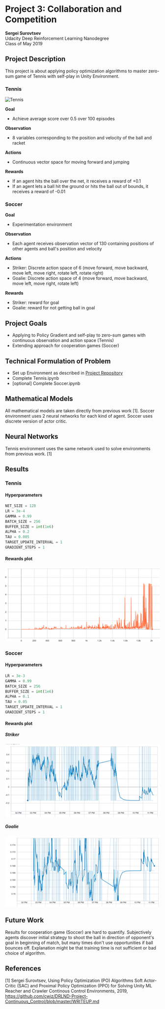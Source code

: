 [image1]: https://user-images.githubusercontent.com/10624937/42135623-e770e354-7d12-11e8-998d-29fc74429ca2.gif "Tennis"
[image2]: https://github.com/cwiz/DRLND-Project-Collab-Compet/blob/master/images/Tennis.PNG?raw=true "Tennis-Rewards"
[image3]: https://github.com/cwiz/DRLND-Project-Collab-Compet/blob/master/images/Soccer-Striker.PNG?raw=true "Soccer-Rewards-Striker"
[image4]: https://github.com/cwiz/DRLND-Project-Collab-Compet/blob/master/images/Striker-Goalie.PNG?raw=true "Soccer-Rewards-Goalie"


# Project 3: Collaboration and Competition

**Sergei Surovtsev**
<br/>
Udacity Deep Reinforcement Learning Nanodegree
<br/>
Class of May 2019

## Project Description
This project is about applying policy optimization algorithms to master zero-sum game of Tennis with self-play in Unity Environment.

### Tennis

![Tennis][image1]

**Goal**

* Achieve average score over 0.5 over 100 episodes

**Observation**

* 8 variables corresponding to the position and velocity of the ball and racket

**Actions**

* Continuous vector space for moving forward and jumping

**Rewards**

* If an agent hits the ball over the net, it receives a reward of +0.1
* If an agent lets a ball hit the ground or hits the ball out of bounds, it receives a reward of -0.01
 
### Soccer

**Goal**

* Experimentation environment

**Observation**

* Each agent receives observation vector of 130 containing positions of other agents and ball's position and velocity

**Actions**

* Striker: Discrete action space of 6 (move forward, move backward, move left, move right, rotate left, rotate right)
* Goalie: Discrete action space of 4 (move forward, move backward, move left, move right, rotate left)

**Rewards**

* Striker: reward for goal
* Goalie: reward for not getting ball in goal

## Project Goals

* Applying to Policy Gradient and self-play to zero-sum games with continuous observation and action space (Tennis)
* Extending approach for cooperation games (Soccer)

## Technical Formulation of Problem 

* Set up Environment as described in [Project Repository](https://github.com/udacity/deep-reinforcement-learning/tree/master/p3_collab-compet)
* Complete Tennis.ipynb 
* [optional] Complete Soccer.ipynb 

## Mathematical Models

All mathematical models are taken directly from previous work [1]. Soccer environment uses 2 neural networks for each kind of agent. Soccer uses discrete version of actor critic.

## Neural Networks

Tennis environment uses the same network used to solve environments from previous work. [1]

## Results

### Tennis

#### Hyperparameters

```python
NET_SIZE = 128
LR = 3e-4
GAMMA = 0.99
BATCH_SIZE = 256
BUFFER_SIZE = int(1e6)
ALPHA = 0.2
TAU = 0.005
TARGET_UPDATE_INTERVAL = 1
GRADIENT_STEPS = 1
```

#### Rewards plot

![Tennis-Rewards][image2]

### Soccer

#### Hyperparameters

```python
LR = 3e-3
GAMMA = 0.99
BATCH_SIZE = 256
BUFFER_SIZE = int(1e6)
ALPHA = 0.1
TAU = 0.05
TARGET_UPDATE_INTERVAL = 1
GRADIENT_STEPS = 1
```

#### Rewards plot

##### Striker

![Soccer-Rewards-Striker][image3]

##### Goalie

![Soccer-Rewards-Striker][image4]

## Future Work

Results for cooperation game (Soccer) are hard to quantify. Subjectively agents discover initial strategy to shoot the ball in direction of opponent's goal in beginning of match, but many times don't use opportunities if ball bounces off. Explanation might be that training time is not sufficient or bad choice of algorithm.

## References

[1] Sergei Surovtsev, Using Policy Optimization (PO) Algorithms Soft Actor-Critic (SAC) and Proximal Policy Optimization (PPO) for Solving Unity ML Reacher and Crawler Continous Control Environments, 2019, https://github.com/cwiz/DRLND-Project-Continuous_Control/blob/master/WRITEUP.md
